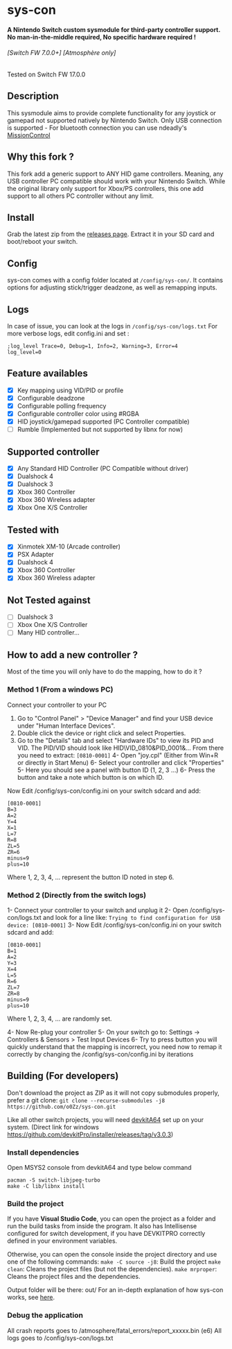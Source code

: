 # sys-con

#### A Nintendo Switch custom sysmodule for third-party controller support. No man-in-the-middle required, No specific hardware required !

###### \[Switch FW 7.0.0+\] [Atmosphère only]
Tested on Switch FW 17.0.0

## Description
This sysmodule aims to provide complete functionality for any joystick or gamepad not supported natively by Nintendo Switch.
Only USB connection is supported - For bluetooth connection you can use ndeadly's [MissionControl](https://github.com/ndeadly/MissionControl)

## Why this fork ?
This fork add a generic support to ANY HID game controllers. Meaning, any USB controller PC compatible should work with your Nintendo Switch.
While the original library only support for Xbox/PS controllers, this one add support to all others PC controller without any limit.

## Install
Grab the latest zip from the [releases page](https://github.com/o0zz/sys-con/releases). Extract it in your SD card and boot/reboot your switch.

## Config
sys-con comes with a config folder located at `/config/sys-con/`. It contains options for adjusting stick/trigger deadzone, as well as remapping inputs. 

## Logs
In case of issue, you can look at the logs in `/config/sys-con/logs.txt`
For more verbose logs, edit config.ini and set :

```
;log_level Trace=0, Debug=1, Info=2, Warning=3, Error=4
log_level=0
```
## Feature availables
- [x] Key mapping using VID/PID or profile
- [x] Configurable deadzone
- [x] Configurable polling frequency
- [x] Configurable controller color using #RGBA
- [x] HID joystick/gamepad supported (PC Controller compatible)
- [ ] Rumble (Implemented but not supported by libnx for now)

## Supported controller
- [x] Any Standard HID Controller (PC Compatible without driver)
- [x] Dualshock 4
- [x] Dualshock 3
- [x] Xbox 360 Controller
- [x] Xbox 360 Wireless adapter
- [x] Xbox One X/S Controller

## Tested with
- [x] Xinmotek XM-10 (Arcade controller)
- [x] PSX Adapter
- [x] Dualshock 4
- [x] Xbox 360 Controller
- [x] Xbox 360 Wireless adapter

## Not Tested against
- [ ] Dualshock 3
- [ ] Xbox One X/S Controller
- [ ] Many HID controller...

## How to add a new controller ?
Most of the time you will only have to do the mapping, how to do it ?

### Method 1 (From a windows PC)

Connect your controller to your PC

1. Go to "Control Panel" > "Device Manager" and find your USB device under "Human Interface Devices".
2. Double click the device or right click and select Properties.
3. Go to the "Details" tab and select "Hardware IDs" to view its PID and VID. The PID/VID should look like HID\VID_0810&PID_0001&...
From there you need to extract:
`[0810-0001]`
4- Open "joy.cpl" (Either from Win+R or directly in Start Menu)
6- Select your controller and click "Properties"
5- Here you should see a panel with button ID (1, 2, 3 ...)
6- Press the button and take a note which button is on which ID.

Now Edit /config/sys-con/config.ini on your switch sdcard and add:
```
[0810-0001]
B=3
A=2
Y=4
X=1
L=7
R=8
ZL=5
ZR=6
minus=9
plus=10
```

Where 1, 2, 3, 4, ... represent the button ID noted in step 6.

### Method 2 (Directly from the switch logs)

1- Connect your controller to your switch and unplug it
2- Open /config/sys-con/logs.txt and look for a line like: 
`Trying to find configuration for USB device: [0810-0001]`
3- Now Edit /config/sys-con/config.ini on your switch sdcard and add:
```
[0810-0001]
B=1
A=2
Y=3
X=4
L=5
R=6
ZL=7
ZR=8
minus=9
plus=10
``` 
Where 1, 2, 3, 4, ... are randomly set.

4- Now Re-plug your controller 
5- On your switch go to: Settings -> Controllers & Sensors > Test Input Devices
6- Try to press button you will quickly understand that the mapping is incorrect, you need now to remap it correctly by changing the /config/sys-con/config.ini by iterations

## Building (For developers)

Don't download the project as ZIP as it will not copy submodules properly, prefer a git clone:
`git clone --recurse-submodules -j8 https://github.com/o0Zz/sys-con.git`

Like all other switch projects, you will need [devkitA64](https://switchbrew.org/wiki/Setting_up_Development_Environment) set up on your system.
(Direct link for windows https://github.com/devkitPro/installer/releases/tag/v3.0.3)

### Install dependencies
Open MSYS2 console from devkitA64 and type below command
```
pacman -S switch-libjpeg-turbo
make -C lib/libnx install
```

### Build the project
If you have **Visual Studio Code**, you can open the project as a folder and run the build tasks from inside the program. 
It also has Intellisense configured for switch development, if you have DEVKITPRO correctly defined in your environment variables.

Otherwise, you can open the console inside the project directory and use one of the following commands:
`make -C source -j8`: Build the project
`make clean`: Cleans the project files (but not the dependencies).
`make mrproper`: Cleans the project files and the dependencies.

Output folder will be there: out/
For an in-depth explanation of how sys-con works, see [here](source).

### Debug the application
All crash reports goes to /atmosphere/fatal_errors/report_xxxxx.bin (e6)
All logs goes to /config/sys-con/logs.txt

